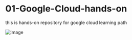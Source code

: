 # 01-Google-Cloud-hands-on
this is hands-on repository for google cloud learning path 

![image](https://user-images.githubusercontent.com/88970736/129485546-642682f0-4fa7-4713-a545-1bbe80172e90.png)

